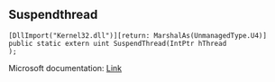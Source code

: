 ## Suspendthread

```
[DllImport("Kernel32.dll")][return: MarshalAs(UnmanagedType.U4)]
public static extern uint SuspendThread(IntPtr hThread
);
```

Microsoft documentation: [Link](https://docs.microsoft.com/en-us/windows/win32/api/processthreadsapi/nf-processthreadsapi-suspendthread)
